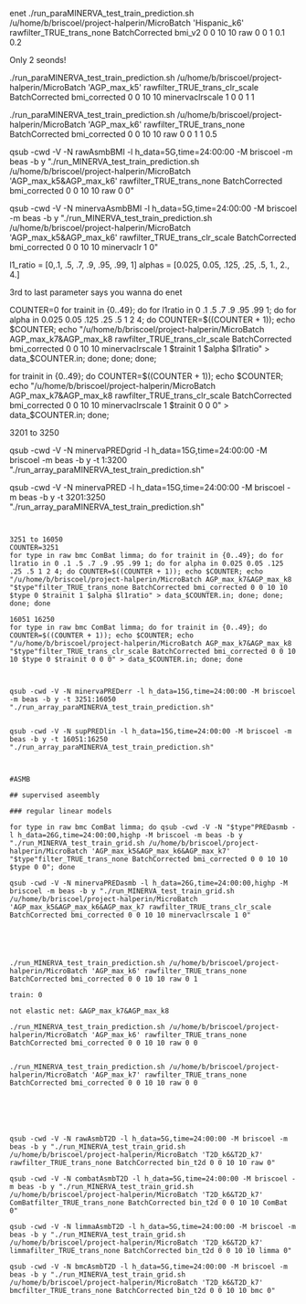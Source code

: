 
enet
./run_paraMINERVA_test_train_prediction.sh /u/home/b/briscoel/project-halperin/MicroBatch 'Hispanic_k6' rawfilter_TRUE_trans_none BatchCorrected bmi_v2 0 0 10 10 raw 0 0 1 0.1 0.2

Only 2 seonds!


./run_paraMINERVA_test_train_prediction.sh /u/home/b/briscoel/project-halperin/MicroBatch 'AGP_max_k5' rawfilter_TRUE_trans_clr_scale BatchCorrected bmi_corrected 0 0 10 10 minervaclrscale 1 0 0 1 1


./run_paraMINERVA_test_train_prediction.sh /u/home/b/briscoel/project-halperin/MicroBatch 'AGP_max_k6' rawfilter_TRUE_trans_none BatchCorrected bmi_corrected 0 0 10 10 raw 0 0 1 1 0.5


qsub -cwd -V -N rawAsmbBMI -l h_data=5G,time=24:00:00 -M briscoel -m beas -b y "./run_MINERVA_test_train_prediction.sh /u/home/b/briscoel/project-halperin/MicroBatch 'AGP_max_k5&AGP_max_k6' rawfilter_TRUE_trans_none BatchCorrected bmi_corrected 0 0 10 10 raw 0 0"


qsub -cwd -V -N minervaAsmbBMI -l h_data=5G,time=24:00:00 -M briscoel -m beas -b y "./run_MINERVA_test_train_prediction.sh /u/home/b/briscoel/project-halperin/MicroBatch 'AGP_max_k5&AGP_max_k6' rawfilter_TRUE_trans_clr_scale BatchCorrected bmi_corrected 0 0 10 10 minervaclr 1 0"




l1_ratio = [0,.1, .5, .7, .9, .95, .99, 1]
alphas = [0.025, 0.05, .125, .25, .5, 1., 2., 4.]


3rd to last parameter says you wanna do enet



COUNTER=0
for trainit in {0..49}; do for l1ratio in 0 .1 .5 .7 .9 .95 .99 1; do for alpha in 0.025 0.05 .125 .25 .5 1 2 4; do COUNTER=$((COUNTER + 1)); echo $COUNTER; echo "/u/home/b/briscoel/project-halperin/MicroBatch AGP_max_k7&AGP_max_k8 rawfilter_TRUE_trans_clr_scale BatchCorrected bmi_corrected 0 0 10 10 minervaclrscale 1 $trainit 1 $alpha $l1ratio" > data_$COUNTER.in; done; done; done;


for trainit in {0..49}; do COUNTER=$((COUNTER + 1)); echo $COUNTER; echo "/u/home/b/briscoel/project-halperin/MicroBatch AGP_max_k7&AGP_max_k8 rawfilter_TRUE_trans_clr_scale BatchCorrected bmi_corrected 0 0 10 10 minervaclrscale 1 $trainit 0 0 0" > data_$COUNTER.in; done; 


3201 to 3250


qsub -cwd -V -N minervaPREDgrid -l h_data=15G,time=24:00:00 -M briscoel -m beas -b y -t 1:3200 "./run_array_paraMINERVA_test_train_prediction.sh"

qsub -cwd -V -N minervaPRED -l h_data=15G,time=24:00:00 -M briscoel -m beas -b y -t 3201:3250 "./run_array_paraMINERVA_test_train_prediction.sh"



`````~~~~~~~~


3251 to 16050
COUNTER=3251
for type in raw bmc ComBat limma; do for trainit in {0..49}; do for l1ratio in 0 .1 .5 .7 .9 .95 .99 1; do for alpha in 0.025 0.05 .125 .25 .5 1 2 4; do COUNTER=$((COUNTER + 1)); echo $COUNTER; echo "/u/home/b/briscoel/project-halperin/MicroBatch AGP_max_k7&AGP_max_k8 "$type"filter_TRUE_trans_none BatchCorrected bmi_corrected 0 0 10 10 $type 0 $trainit 1 $alpha $l1ratio" > data_$COUNTER.in; done; done; done; done

16051 16250
for type in raw bmc ComBat limma; do for trainit in {0..49}; do COUNTER=$((COUNTER + 1)); echo $COUNTER; echo "/u/home/b/briscoel/project-halperin/MicroBatch AGP_max_k7&AGP_max_k8 "$type"filter_TRUE_trans_clr_scale BatchCorrected bmi_corrected 0 0 10 10 $type 0 $trainit 0 0 0" > data_$COUNTER.in; done; done



qsub -cwd -V -N minervaPREDerr -l h_data=15G,time=24:00:00 -M briscoel -m beas -b y -t 3251:16050 "./run_array_paraMINERVA_test_train_prediction.sh"


qsub -cwd -V -N supPREDlin -l h_data=15G,time=24:00:00 -M briscoel -m beas -b y -t 16051:16250 "./run_array_paraMINERVA_test_train_prediction.sh"



#ASMB

## supervised aseembly

### regular linear models

for type in raw bmc ComBat limma; do qsub -cwd -V -N "$type"PREDasmb -l h_data=26G,time=24:00:00,highp -M briscoel -m beas -b y "./run_MINERVA_test_train_grid.sh /u/home/b/briscoel/project-halperin/MicroBatch 'AGP_max_k5&AGP_max_k6&AGP_max_k7' "$type"filter_TRUE_trans_none BatchCorrected bmi_corrected 0 0 10 10 $type 0 0"; done

qsub -cwd -V -N minervaPREDasmb -l h_data=26G,time=24:00:00,highp -M briscoel -m beas -b y "./run_MINERVA_test_train_grid.sh /u/home/b/briscoel/project-halperin/MicroBatch 'AGP_max_k5&AGP_max_k6&AGP_max_k7 rawfilter_TRUE_trans_clr_scale BatchCorrected bmi_corrected 0 0 10 10 minervaclrscale 1 0"





./run_MINERVA_test_train_prediction.sh /u/home/b/briscoel/project-halperin/MicroBatch 'AGP_max_k6' rawfilter_TRUE_trans_none BatchCorrected bmi_corrected 0 0 10 10 raw 0 1

train: 0

not elastic net: &AGP_max_k7&AGP_max_k8

./run_MINERVA_test_train_prediction.sh /u/home/b/briscoel/project-halperin/MicroBatch 'AGP_max_k6' rawfilter_TRUE_trans_none BatchCorrected bmi_corrected 0 0 10 10 raw 0 0


./run_MINERVA_test_train_prediction.sh /u/home/b/briscoel/project-halperin/MicroBatch 'AGP_max_k7' rawfilter_TRUE_trans_none BatchCorrected bmi_corrected 0 0 10 10 raw 0 0






qsub -cwd -V -N rawAsmbT2D -l h_data=5G,time=24:00:00 -M briscoel -m beas -b y "./run_MINERVA_test_train_grid.sh /u/home/b/briscoel/project-halperin/MicroBatch 'T2D_k6&T2D_k7' rawfilter_TRUE_trans_none BatchCorrected bin_t2d 0 0 10 10 raw 0"

qsub -cwd -V -N combatAsmbT2D -l h_data=5G,time=24:00:00 -M briscoel -m beas -b y "./run_MINERVA_test_train_grid.sh /u/home/b/briscoel/project-halperin/MicroBatch 'T2D_k6&T2D_k7' ComBatfilter_TRUE_trans_none BatchCorrected bin_t2d 0 0 10 10 ComBat 0"

qsub -cwd -V -N limmaAsmbT2D -l h_data=5G,time=24:00:00 -M briscoel -m beas -b y "./run_MINERVA_test_train_grid.sh /u/home/b/briscoel/project-halperin/MicroBatch 'T2D_k6&T2D_k7' limmafilter_TRUE_trans_none BatchCorrected bin_t2d 0 0 10 10 limma 0"

qsub -cwd -V -N bmcAsmbT2D -l h_data=5G,time=24:00:00 -M briscoel -m beas -b y "./run_MINERVA_test_train_grid.sh /u/home/b/briscoel/project-halperin/MicroBatch 'T2D_k6&T2D_k7' bmcfilter_TRUE_trans_none BatchCorrected bin_t2d 0 0 10 10 bmc 0" 